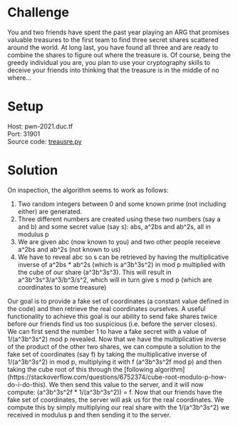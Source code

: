 # Challenge
You and two friends have spent the past year playing an ARG that promises valuable treasures to the first team to find three secret shares scattered around the world. At long last, you have found all three and are ready to combine the shares to figure out where the treasure is. Of course, being the greedy individual you are, you plan to use your cryptography skills to deceive your friends into thinking that the treasure is in the middle of no where...  
  
# Setup
Host: pwn-2021.duc.tf  
Port: 31901  
Source code: [treausre.py](treasure.py)  
  
# Solution
On inspection, the algorithm seems to work as follows:
<ol>
  <li> Two random integers between 0 and some known prime (not including either) are generated. </li>
  <li> Three different numbers are created using these two numbers (say a and b) and some secret value (say s): abs, a^2bs and ab^2s, all in modulus p </li>
  <li> We are given abc (now known to you) and two other people receieve a^2bs and ab^2s (not known to us) </li>
  <li> We have to reveal abc so s can be retrieved by having the multiplicative inverse of a^2bs * ab^2s (which is a^3b^3s^2) in mod p multiplied with the cube of our share (a^3b^3s^3). This will result in a^3b^3s^3/a^3/b^3/s^2, which will in turn give s mod p (which are coordinates to some treasure)</li>
</ol>
Our goal is to provide a fake set of coordinates (a constant value defined in the code) and then retrieve the real coordinates ourselves. A useful functionality to achieve this goal is our ability to send fake shares twice before our friends find us too suspicious (i.e. before the server closes).  
<br>
We can first send the number 1 to have a fake secret with a value of 1/(a^3b^3s^2) mod p revealed. Now that we have the multiplicative inverse of the product of the other two shares, we can compute a solution to the fake set of coordinates (say f) by taking the multiplicative inverse of 1/(a^3b^3s^2) in mod p, multiplying it with f (a^3b^3s^2f mod p) and then taking the cube root of this through the [following algorithm](https://stackoverflow.com/questions/6752374/cube-root-modulo-p-how-do-i-do-this). We then send this value to the server, and it will now compute: (a^3b^3s^2f * 1/(a^3b^3s^2)) = f. Now that our friends have the fake set of coordinates, the server will ask us for the real coordinates. We compute this by simply multiplying our real share with the 1/(a^3b^3s^2) we received in modulus p and then sending it to the server.
